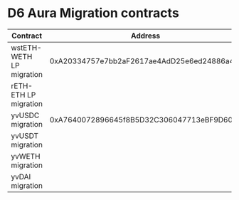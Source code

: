 # D6 Aura Migration contracts

| Contract                 | Address                                    | Type             |
| ------------------------ | ------------------------------------------ | ---------------- |
| wstETH-WETH LP migration | 0xA20334757e7bb2aF2617ae4AdD25e6ed24886a40 | AuraLPMigration  |
| rETH-ETH LP migration    |                                            | AuraLPMigration  |
| yvUSDC migration         | 0xA7640072896645f8B5D32C306047713eBF9D60F3 | YVTokenMigration |
| yvUSDT migration         |                                            | YVTokenMigration |
| yvWETH migration         |                                            | YVTokenMigration |
| yvDAI migration          |                                            | YVTokenMigration |
